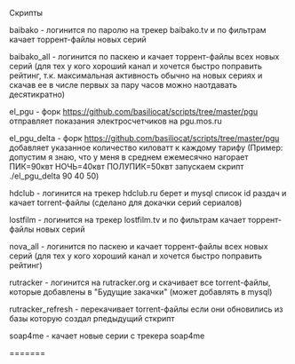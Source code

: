 Скрипты

baibako     - логинится по паролю на трекер baibako.tv и по фильтрам качает торрент-файлы новых серий

baibako_all - логинится по паскею и качает торрент-файлы всех новых серий (для тех у кого хороший канал и хочется быстро поправить рейтинг, т.к. максимальная активность обычно на новых сериях и скачав ее в числе первых за пару часов можно наотдавать десятикратно)

el_pgu      - форк https://github.com/basiliocat/scripts/tree/master/pgu отправляет показания электросчетчиков на pgu.mos.ru

el_pgu_delta  - форк https://github.com/basiliocat/scripts/tree/master/pgu добавляет указанное количество киловатт к каждому тарифу (Пример: допустим я знаю, что у меня в среднем ежемесячно нагорает ПИК=90квт НОЧЬ=40квт ПОЛУПИК=50квт  запускаем скрипт ./el_pgu_delta 90 40 50)

hdclub      - логинится на трекер hdclub.ru берет и mysql список id раздач и качает torrent-файлы (сделано для докачки серий сериалов)

lostfilm    - логинится на трекер lostfilm.tv и по фильтрам качает торрент-файлы новых серий

nova_all    - логинится по паскею и качает торрент-файлы всех новых серий (для тех у кого хороший канал и хочется быстро поправить рейтинг)

rutracker   - логинится на rutracker.org и скачивает все torrent-файлы, которые добавлены в "Будущие закачки" (может добавлять в mysql)

rutracker_refresh - перекачивает torrent-файлы если они обновились из базы которую создал  рпедыдущий сткрипт

soap4me     - качает новые серии с трекера soap4me

=======
